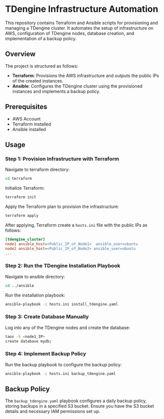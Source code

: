 
# TDengine Infrastructure Automation

This repository contains Terraform and Ansible scripts for provisioning and managing a TDengine cluster. It automates the setup of infrastructure on AWS, configuration of TDengine nodes, database creation, and implementation of a backup policy.

## Overview

The project is structured as follows:

- **Terraform**: Provisions the AWS infrastructure and outputs the public IPs of the created instances.
- **Ansible**: Configures the TDengine cluster using the provisioned instances and implements a backup policy.

## Prerequisites

- AWS Account
- Terraform installed
- Ansible installed

## Usage

### Step 1: Provision Infrastructure with Terraform

Navigate to terraform directory:

``` bash
cd terraform
```

Initialize Terraform:

```bash
terraform init
```

Apply the Terraform plan to provision the infrastructure:

```bash
terraform apply
```

After applying, Terraform create a `hosts.ini` file with the public IPs as follows:

```ini
[tdengine_cluster]
node1 ansible_host=<Public_IP_of_Node1>  ansible_user=ubuntu
node2 ansible_host=<Public_IP_of_Node2> ansible_user=ubuntu
...
```

### Step 2: Run the TDengine Installation Playbook

Navigate to ansible directory:

``` bash
cd ../ansible
```

Run the installation playbook:

```bash
ansible-playbook -i hosts.ini install_tdengine.yaml
```

### Step 3: Create Database Manually

Log into any of the TDengine nodes and create the database:

```bash
taos -h <node1_IP>
create database mydb;
```

### Step 4: Implement Backup Policy

Run the backup playbook to configure the backup policy:

```bash
ansible-playbook -i hosts.ini backup_tdengine.yaml
```

## Backup Policy

The `backup_tdengine.yaml` playbook configures a daily backup policy, storing backups in a specified S3 bucket. Ensure you have the S3 bucket details and necessary IAM permissions set up.